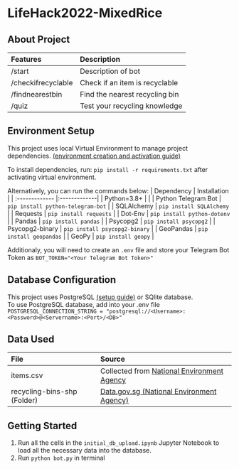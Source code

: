 # LifeHack2022-MixedRice

## About Project
| Features | Description |
| :------------- |:-------------|
| /start | Description of bot |
| /checkifrecyclable | Check if an item is recyclable |
| /findnearestbin | Find the nearest recycling bin |
| /quiz | Test your recycling knowledge |

## Environment Setup
This project uses local Virtual Environment to manage project dependencies. [(environment creation and activation guide)](https://docs.python.org/3/tutorial/venv.html)

To install dependencies, run:
```pip install -r requirements.txt``` after activating virtual environment.

Alternatively, you can run the commands below:
| Dependency | Installation |
| :------------- |:-------------|
| Python=3.8+ | |
| Python Telegram Bot | `pip install python-telegram-bot` |
| SQLAlchemy | `pip install SQLAlchemy` |
| Requests | `pip install requests` |
| Dot-Env | `pip install python-dotenv` |
| Pandas | `pip install pandas` |
| Psycopg2 | `pip install psycopg2` |
| Psycopg2-binary | `pip install psycopg2-binary` |
| GeoPandas | `pip install geopandas` |
| GeoPy | `pip install geopy` |


Additionaly, you will need to create an ```.env``` file and store your Telegram Bot Token as ```BOT_TOKEN="<Your Telegram Bot Token>"```

## Database Configuration
This project uses PostgreSQL [(setup guide)](https://www.postgresqltutorial.com/postgresql-getting-started/install-postgresql/) or SQlite database.</br>
To use PostgreSQL database, add into your .env file ```POSTGRESQL_CONNECTION_STRING = "postgresql://<Username>:<Password>@<Servername>:<Port>/<DB>"```

## Data Used
| File | Source |
| :------------- |:-------------|
| items.csv | Collected from [National Environment Agency](https://www.nea.gov.sg/docs/default-source/our-services/waste-management/list-of-items-that-are-recyclable-and-not.pdf) |
| recycling-bins-shp (Folder) | [Data.gov.sg (National Environment Agency)](https://data.gov.sg/dataset/recycling-bins?resource_id=8ec05819-7d0b-489c-826e-e196f5f4114e)|

## Getting Started
1. Run all the cells in the ```initial_db_upload.ipynb``` Jupyter Notebook to load all the necessary data into the database.
2. Run ```python bot.py``` in terminal